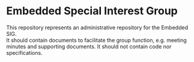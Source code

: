 # Embedded Special Interest Group

This repository represents an administrative repository for the Embedded SIG.  
It should contain documents to facilitate the group function, e.g. meeting minutes and supporting documents.
It should not contain code nor specifications.
